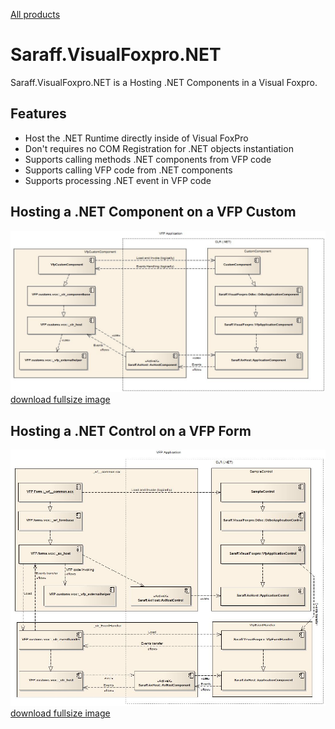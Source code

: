 [All products](../)
# Saraff.VisualFoxpro.NET
Saraff.VisualFoxpro.NET is a Hosting .NET Components in a Visual Foxpro.
## Features
* Host the .NET Runtime directly inside of Visual FoxPro
* Don't requires no COM Registration for .NET objects instantiation
* Supports calling methods .NET components from VFP code
* Supports calling VFP code from .NET components
* Supports processing .NET event in VFP code
## Hosting a .NET Component on a VFP Custom
![](./content/Home_vfp_1.jpg)
[download fullsize image](./content/Home_vfp_1.jpg)

## Hosting a .NET Control on a VFP Form
![](./content/Home_vfp_2.jpg)
[download fullsize image](./content/Home_vfp_2.jpg)
